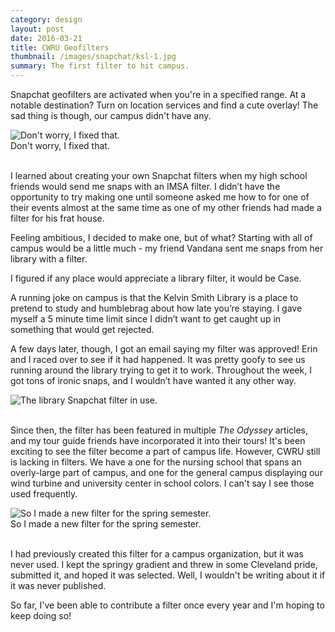 ```yaml
---
category: design
layout: post
date: 2016-03-21
title: CWRU Geofilters
thumbnail: /images/snapchat/ksl-1.jpg
summary: The first filter to hit campus.
---
```

Snapchat geofilters are activated when you're in a specified range. At a notable destination? Turn on location services and find a cute overlay! The sad thing is though, our campus didn't have any. 

<div class = "post-image">
<image alt ="Don't worry, I fixed that." src= "/images/snapchat/ksl-2.jpg"/> <br/>
Don't worry, I fixed that.
</div>
<br/>

I learned about creating your own Snapchat filters when my high school friends would send me snaps with an IMSA filter. I didn’t have the opportunity to try making one until someone asked me how to for one of their events almost at the same time as one of my other friends had made a filter for his frat house.

Feeling ambitious, I decided to make one, but of what? Starting with all of campus would be a little much -  my friend Vandana sent me snaps from her library with a filter. 

I figured if any place would appreciate a library filter, it would be Case.

A running joke on campus is that the Kelvin Smith Library is a place to pretend to study and humblebrag about how late you’re staying. I gave myself a 5 minute time limit since I didn’t want to get caught up in something that would get rejected.

A few days later, though, I got an email saying my filter was approved! Erin and I raced over to see if it had happened. It was pretty goofy to see us running around the library trying to get it to work. Throughout the week, I got tons of ironic snaps, and I wouldn’t have wanted it any other way.


<div class = "post-image">
<image alt ="The library Snapchat filter in use." src= "/images/snapchat/ksl-3.PNG"/> <br/>
</div>
<br/>

Since then, the filter has been featured in multiple <em> The Odyssey </em> articles, and my tour guide friends have incorporated it into their tours! It's been exciting to see the filter become a part of campus life. However, CWRU still is lacking in filters. We have a one for the nursing school that spans an overly-large part of campus, and one for the general campus displaying our wind turbine and university center in school colors. I can't say I see those used frequently.

<div class = "post-image">
<image alt ="So I made a new filter for the spring semester." src= "/images/snapchat/campus-1.jpg"/> <br/>
So I made a new filter for the spring semester.
</div>
<br/>

I had previously created this filter for a campus organization, but it was never used. I kept the springy gradient and threw in some Cleveland pride, submitted it, and hoped it was selected. Well, I wouldn't be writing about it if it was never published. 

So far, I've been able to contribute a filter once every year and I'm hoping to keep doing so!


